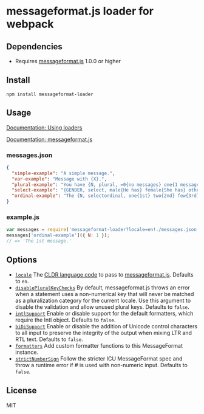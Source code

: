 # messageformat.js loader for webpack

## Dependencies

* Requires [messageformat.js](https://github.com/messageformat/messageformat.js) 1.0.0 or higher

## Install

```
npm install messageformat-loader
```

## Usage

[Documentation: Using loaders](https://webpack.js.org/concepts/loaders/#using-loaders)

[Documentation: messageformat.js](https://messageformat.github.io/)

### messages.json

```json
{
  "simple-example": "A simple message.",
  "var-example": "Message with {X}.",
  "plural-example": "You have {N, plural, =0{no messages} one{1 message} other{# messages}}.",
  "select-example": "{GENDER, select, male{He has} female{She has} other{They have}} sent you a message.",
  "ordinal-example": "The {N, selectordinal, one{1st} two{2nd} few{3rd} other{#th}} message."
}
```

### example.js

``` javascript
var messages = require('messageformat-loader?locale=en!./messages.json');
messages['ordinal-example']({ N: 1 });
// => 'The 1st message.'
```

## Options

* [`locale`](https://messageformat.github.io/messageformat.js/doc/MessageFormat.html#MessageFormat) The [CLDR language code](http://www.unicode.org/cldr/charts/29/supplemental/language_territory_information.html) to pass to [messageformat.js](https://messageformat.github.io/messageformat.js/doc/MessageFormat.html). Defaults to `en`.
* [`disablePluralKeyChecks`](https://messageformat.github.io/messageformat.js/doc/MessageFormat.html#disablePluralKeyChecks) By default, messageformat.js throws an error when a statement uses a non-numerical key that will never be matched as a pluralization category for the current locale. Use this argument to disable the validation and allow unused plural keys. Defaults to `false`.
* [`intlSupport`](https://messageformat.github.io/messageformat.js/doc/MessageFormat.html#setIntlSupport) Enable or disable support for the default formatters, which require the Intl object. Defaults to `false`.
* [`biDiSupport`](https://messageformat.github.io/messageformat.js/doc/MessageFormat.html#setBiDiSupport) Enable or disable the addition of Unicode control characters to all input to preserve the integrity of the output when mixing LTR and RTL text. Defaults to `false`.
* [`formatters`](https://messageformat.github.io/messageformat.js/doc/MessageFormat.html#addFormatters) Add custom formatter functions to this MessageFormat instance.
* [`strictNumberSign`](https://messageformat.github.io/messageformat.js/doc/MessageFormat.html#setStrictNumberSign) Follow the stricter ICU MessageFormat spec and throw a runtime error if # is used with non-numeric input. Defaults to `false`.


## License

MIT
